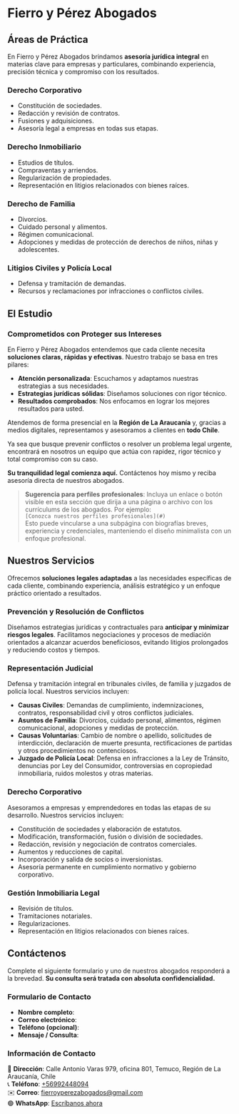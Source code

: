 

# Fierro y Pérez Abogados

## Áreas de Práctica

En Fierro y Pérez Abogados brindamos **asesoría jurídica integral** en materias clave para empresas y particulares, combinando experiencia, precisión técnica y compromiso con los resultados.

### Derecho Corporativo
- Constitución de sociedades.
- Redacción y revisión de contratos.
- Fusiones y adquisiciones.
- Asesoría legal a empresas en todas sus etapas.

### Derecho Inmobiliario
- Estudios de títulos.
- Compraventas y arriendos.
- Regularización de propiedades.
- Representación en litigios relacionados con bienes raíces.

### Derecho de Familia
- Divorcios.
- Cuidado personal y alimentos.
- Régimen comunicacional.
- Adopciones y medidas de protección de derechos de niños, niñas y adolescentes.

### Litigios Civiles y Policía Local
- Defensa y tramitación de demandas.
- Recursos y reclamaciones por infracciones o conflictos civiles.

## El Estudio

### Comprometidos con Proteger sus Intereses

En Fierro y Pérez Abogados entendemos que cada cliente necesita **soluciones claras, rápidas y efectivas**. Nuestro trabajo se basa en tres pilares:

- **Atención personalizada**: Escuchamos y adaptamos nuestras estrategias a sus necesidades.
- **Estrategias jurídicas sólidas**: Diseñamos soluciones con rigor técnico.
- **Resultados comprobados**: Nos enfocamos en lograr los mejores resultados para usted.

Atendemos de forma presencial en la **Región de La Araucanía** y, gracias a medios digitales, representamos y asesoramos a clientes en **todo Chile**.

Ya sea que busque prevenir conflictos o resolver un problema legal urgente, encontrará en nosotros un equipo que actúa con rapidez, rigor técnico y total compromiso con su caso.

**Su tranquilidad legal comienza aquí.** Contáctenos hoy mismo y reciba asesoría directa de nuestros abogados.

> **Sugerencia para perfiles profesionales**: Incluya un enlace o botón visible en esta sección que dirija a una página o archivo con los currículums de los abogados. Por ejemplo:  
> `[Conozca nuestros perfiles profesionales](#)`  
> Esto puede vincularse a una subpágina con biografías breves, experiencia y credenciales, manteniendo el diseño minimalista con un enfoque profesional.

## Nuestros Servicios

Ofrecemos **soluciones legales adaptadas** a las necesidades específicas de cada cliente, combinando experiencia, análisis estratégico y un enfoque práctico orientado a resultados.

### Prevención y Resolución de Conflictos
Diseñamos estrategias jurídicas y contractuales para **anticipar y minimizar riesgos legales**. Facilitamos negociaciones y procesos de mediación orientados a alcanzar acuerdos beneficiosos, evitando litigios prolongados y reduciendo costos y tiempos.

### Representación Judicial
Defensa y tramitación integral en tribunales civiles, de familia y juzgados de policía local. Nuestros servicios incluyen:

- **Causas Civiles**: Demandas de cumplimiento, indemnizaciones, contratos, responsabilidad civil y otros conflictos judiciales.
- **Asuntos de Familia**: Divorcios, cuidado personal, alimentos, régimen comunicacional, adopciones y medidas de protección.
- **Causas Voluntarias**: Cambio de nombre o apellido, solicitudes de interdicción, declaración de muerte presunta, rectificaciones de partidas y otros procedimientos no contenciosos.
- **Juzgado de Policía Local**: Defensa en infracciones a la Ley de Tránsito, denuncias por Ley del Consumidor, controversias en copropiedad inmobiliaria, ruidos molestos y otras materias.

### Derecho Corporativo
Asesoramos a empresas y emprendedores en todas las etapas de su desarrollo. Nuestros servicios incluyen:

- Constitución de sociedades y elaboración de estatutos.
- Modificación, transformación, fusión o división de sociedades.
- Redacción, revisión y negociación de contratos comerciales.
- Aumentos y reducciones de capital.
- Incorporación y salida de socios o inversionistas.
- Asesoría permanente en cumplimiento normativo y gobierno corporativo.

### Gestión Inmobiliaria Legal
- Revisión de títulos.
- Tramitaciones notariales.
- Regularizaciones.
- Representación en litigios relacionados con bienes raíces.

## Contáctenos

Complete el siguiente formulario y uno de nuestros abogados responderá a la brevedad. **Su consulta será tratada con absoluta confidencialidad.**

### Formulario de Contacto
- **Nombre completo**:  
- **Correo electrónico**:  
- **Teléfono (opcional)**:  
- **Mensaje / Consulta**:  

### Información de Contacto
📍 **Dirección**: Calle Antonio Varas 979, oficina 801, Temuco, Región de La Araucanía, Chile  
📞 **Teléfono**: [+56992448094](tel:+56992448094)  
✉️ **Correo**: [fierroyperezabogados@gmail.com](mailto:fierroyperezabogados@gmail.com)  
🟢 **WhatsApp**: [Escríbanos ahora](https://wa.me/+56992448094)

